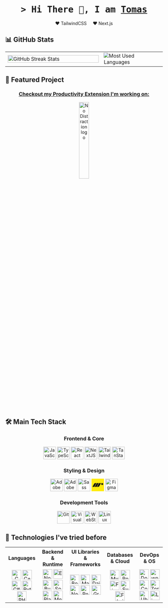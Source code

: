 <h1 align="center">
        <samp>&gt; Hi There 👋, I am
                <b><a target="_blank" href="https://kliner.eu">Tomas</a></b>
        </samp>
</h1>

<div align="center">
  <p>❤️ TailwindCSS &nbsp;&nbsp;&nbsp; ❤️ Next.js</p>
</div>

## 📊 GitHub Stats

<div align="center">
  <table>
    <tr>
      <td width="61%">
         <img src="https://github-readme-streak-stats.herokuapp.com?user=TomasKliner&theme=ayu-mirage&hide_border=true" width="100%" alt="GitHub Streak Stats" />
      </td>
      <td width="39%">
        <img src="https://my-readme-stats-git-main-tomaskliner.vercel.app/api/top-langs/?username=TomasKliner&layout=compact&theme=ayu-mirage&langs_count=8&hide_border=true&exclude_repo=obsidian-notes,Stern,javascript-exercises,JavaScript3010,sternStaticCopy" alt="Most Used Languages" />
      </td>
    </tr>
  </table>
</div>

<div align="center">
 
</div>

## 🚀 Featured Project

<a href="https://no-distraction.kliner.eu">
<h3 align="center">Checkout my Productivity Extension I'm working on:</h3>
</a>
<a href="https://nodistraction.net">
<div align="center">
<img src="https://nodistraction.net/images/ND_blue.svg" alt="No Distraction logo" title="No Distraction" width="25%" />
</div>
</a>

## 🛠️ Main Tech Stack

<div align="center">

### Frontend & Core
<img height="40" src="https://user-images.githubusercontent.com/25181517/117447155-6a868a00-af3d-11eb-9cfe-245df15c9f3f.png" alt="JavaScript" title="JavaScript" />
<img height="40" src="https://user-images.githubusercontent.com/25181517/183890598-19a0ac2d-e88a-4005-a8df-1ee36782fde1.png" alt="TypeScript" title="TypeScript" />
<img height="40" src="https://user-images.githubusercontent.com/25181517/183897015-94a058a6-b86e-4e42-a37f-bf92061753e5.png" alt="React" title="React" />
<img height="40" src="https://www.datocms-assets.com/75941/1657707878-nextjs_logo.png" alt="NextJS" title="NextJS" />
<img height="40" src="https://user-images.githubusercontent.com/25181517/202896760-337261ed-ee92-4979-84c4-d4b829c7355d.png" alt="Tailwind CSS" title="Tailwind CSS" />
<img height="40" src="https://avatars.githubusercontent.com/u/72518640?s=200&v=4" alt="TanStack" title="TanStack" />

### Styling & Design
<img height="40" src="https://upload.wikimedia.org/wikipedia/commons/thumb/f/fb/Adobe_Illustrator_CC_icon.svg/120px-Adobe_Illustrator_CC_icon.svg.png" alt="Adobe Illustrator" title="Adobe Illustrator" />
<img height="40" src="https://upload.wikimedia.org/wikipedia/commons/thumb/a/af/Adobe_Photoshop_CC_icon.svg/250px-Adobe_Photoshop_CC_icon.svg.png" alt="Adobe Photoshop" title="Adobe Photoshop" />
<img height="40" src="https://user-images.githubusercontent.com/25181517/192158956-48192682-23d5-4bfc-9dfb-6511ade346bc.png" alt="Sass" title="Sass" />
<img height="40" src="data:image/png;base64,iVBORw0KGgoAAAANSUhEUgAAABwAAAAcCAMAAABF0y+mAAAAclBMVEX/6w7/7g7/7w7SwRDLuxDHuBDAsRHOvhDRwRD14g7/8g7j0g8AABWHfROdkRJbVBS8rREfHxX/+A1BPhSomxIKDRXv3Q8PERXs2Q8CCBX/9A1MRxSuoRGCeRMsKhUWFxVhWhR3bxM8ORTdzA9oYBSPhRJVNWp5AAAAs0lEQVR4AeWQhRHDMAwAw/jluoZiaP8VqwtnhpitF3t7G77vy54OORcUBGEUe3EUJV6aZVFepGUxsSICDkfgdAYu1xvcg4H5JUrxQGuMVZowQyvcAK9PNK+3HIe7HKdrieIzwCASxa8Rw8G69Is7n3JIyX2sJv6Jzf0gRyUmgXMDC15oWzdibXvrfFMhStPUYp20YngsVqzogFMCfBqgcxtDqTrNQzlME0v53mbMTesfexx/N+YMGPohh88AAAAASUVORK5CYII=" alt="Framer Motion" title="Framer Motion" />
<img height="40" src="https://user-images.githubusercontent.com/25181517/189715289-df3ee512-6eca-463f-a0f4-c10d94a06b2f.png" alt="Figma" title="Figma" />

### Development Tools
<img height="40" src="https://user-images.githubusercontent.com/25181517/192108372-f71d70ac-7ae6-4c0d-8395-51d8870c2ef0.png" alt="Git" title="Git" />
<img height="40" src="https://user-images.githubusercontent.com/25181517/192108891-d86b6220-e232-423a-bf5f-90903e6887c3.png" alt="Visual Studio Code" title="Visual Studio Code" />
<img height="40" src="https://upload.wikimedia.org/wikipedia/commons/thumb/7/71/WebStorm_Icon.png/1024px-WebStorm_Icon.png" alt="WebStorm" title="WebStorm" />
<img height="40" src="https://upload.wikimedia.org/wikipedia/commons/thumb/3/35/Tux.svg/250px-Tux.svg.png" alt="Linux" title="Linux" />

</div>

## 🧪 Technologies I've tried before

<div align="center">
  
<table>
  <tr>
    <th>Languages</th>
    <th>Backend & Runtime</th>
    <th>UI Libraries & Frameworks</th>
    <th>Databases & Cloud</th>
    <th>DevOps & OS</th>
  </tr>
  <tr>
    <td align="center">
      <img height="30" src="https://user-images.githubusercontent.com/25181517/192106070-46255bcf-65e6-4c6b-a296-bf8d0d8fb2a7.png" alt="C" title="C" />
      <img height="30" src="https://user-images.githubusercontent.com/25181517/192106073-90fffafe-3562-4ff9-a37e-c77a2da0ff58.png" alt="C++" title="C++" />
      <img height="30" src="https://user-images.githubusercontent.com/25181517/121405384-444d7300-c95d-11eb-959f-913020d3bf90.png" alt="C#" title="C#" />
      <img height="30" src="https://user-images.githubusercontent.com/25181517/183423507-c056a6f9-1ba8-4312-a350-19bcbc5a8697.png" alt="Python" title="Python" />
      <img height="30" src="https://user-images.githubusercontent.com/25181517/183570228-6a040b9f-3ddf-47a2-a201-743121dac664.png" alt="PHP" title="PHP" />
    </td>
    <td align="center">
      <img height="30" src="https://user-images.githubusercontent.com/25181517/183568594-85e280a7-0d7e-4d1a-9028-c8c2209e073c.png" alt="Node.js" title="Node.js" />
      <img height="30" src="https://user-images.githubusercontent.com/25181517/183859966-a3462d8d-1bc7-4880-b353-e2cbed900ed6.png" alt="Express" title="Express" />
      <img height="30" src="https://bun.sh/logo.svg" alt="Bun" title="Bun" />
      <img height="30" src="https://socket.io/images/logo.svg" alt="Socket.io" title="Socket.io" />
      <img height="30" src="https://pbs.twimg.com/profile_images/1524776891084857344/qy9E4xIa_400x400.jpg" alt="Plasmo" title="Plasmo" />
      <img height="30" src="https://avatars.githubusercontent.com/u/62591822?s=48&v=4" alt="Medusa.js" title="Medusa.js" />
    </td>
    <td align="center">
      <img height="30" src="https://user-images.githubusercontent.com/25181517/183898054-b3d693d4-dafb-4808-a509-bab54cf5de34.png" alt="Bootstrap" title="Bootstrap" />
      <img height="30" src="https://user-images.githubusercontent.com/25181517/189716630-fe6c084c-6c66-43af-aa49-64c8aea4a5c2.png" alt="Material UI" title="Material UI" />
      <img height="30" src="https://img.daisyui.com/images/daisyui-logo/daisyui-logomark.svg" alt="DaisyUI" title="DaisyUI" />
      <img height="30" src="https://nextui.org/favicon.ico" alt="NextUI (HeroUI)" title="NextUI (HeroUI)" />
      <img height="30" src="https://user-images.githubusercontent.com/25181517/187896150-cc1dcb12-d490-445c-8e4d-1275cd2388d6.png" alt="Redux" title="Redux" />
      <img height="30" src="https://user-images.githubusercontent.com/25181517/192107856-aa92c8b1-b615-47c3-9141-ed0d29a90239.png" alt="GraphQL" title="GraphQL" />
    </td>
    <td align="center">
      <img height="30" src="https://user-images.githubusercontent.com/25181517/183896128-ec99105a-ec1a-4d85-b08b-1aa1620b2046.png" alt="MySQL" title="MySQL" />
      <img height="30" src="https://user-images.githubusercontent.com/25181517/117208740-bfb78400-adf5-11eb-97bb-09072b6bedfc.png" alt="PostgreSQL" title="PostgreSQL" />
      <img height="30" src="https://user-images.githubusercontent.com/25181517/189716855-2c69ca7a-5149-4647-936d-780610911353.png" alt="Firebase" title="Firebase" />
      <img height="30" src="https://avatars.githubusercontent.com/u/54469796?s=48&v=4" alt="Supabase" title="Supabase" />
      <img height="30" src="https://fly.io/static/images/brand/logo-portrait.svg" alt="Fly.io" title="Fly.io" />
    </td>
    <td align="center">
      <img height="30" src="https://user-images.githubusercontent.com/25181517/117207330-263ba280-adf4-11eb-9b97-0ac5b40bc3be.png" alt="Docker" title="Docker" />
      <img height="30" src="https://user-images.githubusercontent.com/25181517/187955008-981340e6-b4cc-441b-80cf-7a5e94d29e7e.png" alt="webpack" title="webpack" />
      <img height="30" src="https://avatars.githubusercontent.com/u/60715044?s=48&v=4" alt="Coolify" title="Coolify" />
      <img height="30" src="https://upload.wikimedia.org/wikipedia/commons/thumb/7/70/Zorin_OS.svg/1200px-Zorin_OS.svg.png" alt="Zorin Os Linux" title="ZorinOs Linux" />
      <img height="30" src="https://user-images.githubusercontent.com/25181517/186884153-99edc188-e4aa-4c84-91b0-e2df260ebc33.png" alt="Ubuntu" title="Ubuntu" />
      <img height="30" src="https://user-images.githubusercontent.com/25181517/186884159-4b5e122b-95de-4a32-b10b-7f6fdffa4c5a.png" alt="Linux Mint" title="Linux Mint" />
    </td>
  </tr>
</table>

</div>
